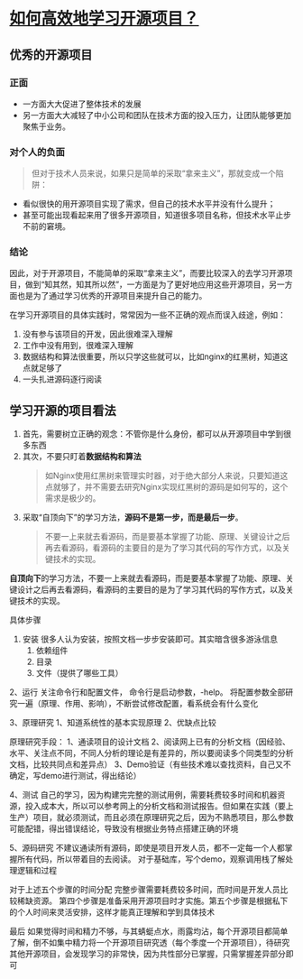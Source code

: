 # [如何高效地学习开源项目？](https://time.geekbang.org/column/article/186778)
## 优秀的开源项目
### 正面
- 一方面大大促进了整体技术的发展
- 另一方面大大减轻了中小公司和团队在技术方面的投入压力，让团队能够更加聚焦于业务。
### 对个人的负面
> 但对于技术人员来说，如果只是简单的采取“拿来主义”，那就变成一个陷阱：
- 看似很快的用开源项目实现了需求，但自己的技术水平并没有什么提升；
- 甚至可能出现看起来用了很多开源项目，知道很多项目名称，但技术水平止步不前的窘境。

### 结论
因此，对于开源项目，不能简单的采取“拿来主义”，而要比较深入的去学习开源项目，做到“知其然，知其所以然”，一方面是为了更好地应用这些开源项目，另一方面也是为了通过学习优秀的开源项目来提升自己的能力。

在学习开源项目的具体实践时，常常因为一些不正确的观点而误入歧途，例如：
1. 没有参与该项目的开发，因此很难深入理解
2. 工作中没有用到，很难深入理解
3. 数据结构和算法很重要，所以只学这些就可以，比如nginx的红黑树，知道这点就足够了
4. 一头扎进源码逐行阅读

## 学习开源的项目看法
1. 首先，需要树立正确的观念：不管你是什么身份，都可以从开源项目中学到很多东西
2. 其次，不要只盯着**数据结构和算法**
    > 如Nginx使用红黑树来管理实时器，对于绝大部分人来说，只要知道这点就够了，并不需要去研究Nginx实现红黑树的源码是如何写的，这个需求是极少的。
3. 采取“自顶向下”的学习方法，**源码不是第一步，而是最后一步**。
    > 不要一上来就去看源码，而是要基本掌握了功能、原理、关键设计之后再去看源码，看源码的主要目的是为了学习其代码的写作方式，以及关键技术的实现。

**自顶向下**的学习方法，不要一上来就去看源码，而是要基本掌握了功能、原理、关键设计之后再去看源码，看源码的主要目的是为了学习其代码的写作方式，以及关键技术的实现。

具体步骤
1. 安装
很多人认为安装，按照文档一步步安装即可。其实暗含很多游泳信息
    1. 依赖组件
    2. 目录
    3. 文件（提供了哪些工具）

2、运行
关注命令行和配置文件，
命令行是启动参数，-help。
将配置参数全部研究一遍（原理、作用、影响），不断尝试修改配置，看系统会有什么变化

3、原理研究
1、知道系统性的基本实现原理
2、优缺点比较

原理研究手段：
1、通读项目的设计文档
2、阅读网上已有的分析文档（因经验、水平、关注点不同，不同人分析的理论是有差异的，所以要阅读多个同类型的分析文档，比较共同点和差异点）
3、Demo验证（有些技术难以查找资料，自己又不确定，写demo进行测试，得出结论）

4、测试
自己的学习，因为构建完完整的测试用例，需要耗费较多时间和机器资源，投入成本大，所以可以参考网上的分析文档和测试报告。但如果在实践（要上生产）项目，就必须测试，而且必须在原理研究之后，因为不熟悉项目，那么参数可能配错，得出错误结论，导致没有根据业务特点搭建正确的环境

5、源码研究
不建议通读所有源码，即使是项目开发人员，都不一定每一个人都掌握所有代码，所以带着目的去阅读。
对于基础库，写个demo，观察调用栈了解处理逻辑和过程


对于上述五个步骤的时间分配
完整步骤需要耗费较多时间，而时间是开发人员比较稀缺资源。
第四个步骤是准备采用开源项目时才实施。第五个步骤是根据私下的个人时间来灵活安排，这样才能真正理解和学到具体技术


最后
如果觉得时间和精力不够，与其蜻蜓点水，雨露均沾，每个开源项目都简单了解，倒不如集中精力将一个开源项目研究透（每个季度一个开源项目），待研究其他开源项目，会发现学习的非常快，因为共性部分已掌握，只需掌握差异部分即可

